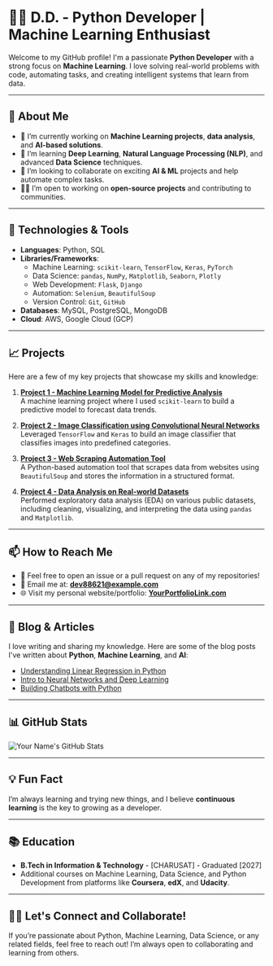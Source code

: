 # 👨‍💻 **D.D.** - Python Developer | Machine Learning Enthusiast

Welcome to my GitHub profile! I'm a passionate **Python Developer** with a strong focus on **Machine Learning**. I love solving real-world problems with code, automating tasks, and creating intelligent systems that learn from data.

---

## 🌱 **About Me**

- 🔭 I’m currently working on **Machine Learning projects**, **data analysis**, and **AI-based solutions**.
- 🌱 I’m learning **Deep Learning**, **Natural Language Processing (NLP)**, and advanced **Data Science** techniques.
- 👯 I’m looking to collaborate on exciting **AI & ML** projects and help automate complex tasks.
- 🧑‍💻 I’m open to working on **open-source projects** and contributing to communities.

---

## 🚀 **Technologies & Tools**

- **Languages**: Python, SQL
- **Libraries/Frameworks**:
  - Machine Learning: `scikit-learn`, `TensorFlow`, `Keras`, `PyTorch`
  - Data Science: `pandas`, `NumPy`, `Matplotlib`, `Seaborn`, `Plotly`
  - Web Development: `Flask`, `Django`
  - Automation: `Selenium`, `BeautifulSoup`
  - Version Control: `Git`, `GitHub`
- **Databases**: MySQL, PostgreSQL, MongoDB
- **Cloud**: AWS, Google Cloud (GCP)

---

## 📈 **Projects**

Here are a few of my key projects that showcase my skills and knowledge:

1. **[Project 1 - Machine Learning Model for Predictive Analysis](https://github.com/yourusername/project1)**  
   A machine learning project where I used `scikit-learn` to build a predictive model to forecast data trends.

2. **[Project 2 - Image Classification using Convolutional Neural Networks](https://github.com/yourusername/project2)**  
   Leveraged `TensorFlow` and `Keras` to build an image classifier that classifies images into predefined categories.

3. **[Project 3 - Web Scraping Automation Tool](https://github.com/yourusername/project3)**  
   A Python-based automation tool that scrapes data from websites using `BeautifulSoup` and stores the information in a structured format.

4. **[Project 4 - Data Analysis on Real-world Datasets](https://github.com/yourusername/project4)**  
   Performed exploratory data analysis (EDA) on various public datasets, including cleaning, visualizing, and interpreting the data using `pandas` and `Matplotlib`.

---

## 📫 **How to Reach Me**

- 💬 Feel free to open an issue or a pull request on any of my repositories!
- 📧 Email me at: **dev88621@example.com**
- 🌐 Visit my personal website/portfolio: **[YourPortfolioLink.com](#)**

---

## 📝 **Blog & Articles**

I love writing and sharing my knowledge. Here are some of the blog posts I've written about **Python**, **Machine Learning**, and **AI**:

- [Understanding Linear Regression in Python](#)
- [Intro to Neural Networks and Deep Learning](#)
- [Building Chatbots with Python](#)

---

## 📊 **GitHub Stats**

![Your Name's GitHub Stats](https://github-readme-stats.vercel.app/api?username=yourusername&show_icons=true&hide_title=true&hide=prs&count_private=true&theme=dark)

---

## 💡 **Fun Fact**

I’m always learning and trying new things, and I believe **continuous learning** is the key to growing as a developer.

---

## 📚 **Education**

- **B.Tech in Information & Technology** - [CHARUSAT] - Graduated [2027]
- Additional courses on Machine Learning, Data Science, and Python Development from platforms like **Coursera**, **edX**, and **Udacity**.

---

## 👨‍🏫 **Let's Connect and Collaborate!**

If you’re passionate about Python, Machine Learning, Data Science, or any related fields, feel free to reach out! I’m always open to collaborating and learning from others.
